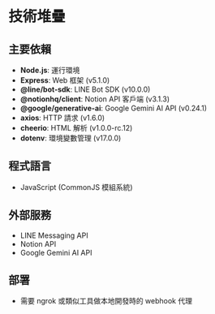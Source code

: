 # 技術堆疊

## 主要依賴
- **Node.js**: 運行環境
- **Express**: Web 框架 (v5.1.0)
- **@line/bot-sdk**: LINE Bot SDK (v10.0.0)
- **@notionhq/client**: Notion API 客戶端 (v3.1.3)
- **@google/generative-ai**: Google Gemini AI API (v0.24.1)
- **axios**: HTTP 請求 (v1.6.0)
- **cheerio**: HTML 解析 (v1.0.0-rc.12)
- **dotenv**: 環境變數管理 (v17.0.0)

## 程式語言
- JavaScript (CommonJS 模組系統)

## 外部服務
- LINE Messaging API
- Notion API
- Google Gemini AI API

## 部署
- 需要 ngrok 或類似工具做本地開發時的 webhook 代理